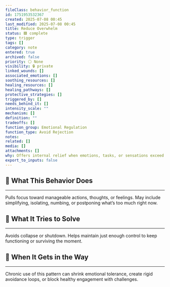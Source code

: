 ```yaml
---
fileClass: behavior_function
id: 1751953532367
created: 2025-07-08 00:45
last_modified: 2025-07-08 00:45
title: Reduce Overwhelm
status: 🟩 complete
type: trigger
tags: []
category: note
entered: true
archived: false
priority: ⚪ None
visibility: 🔒 private
linked_wounds: []
associated_emotions: []
soothing_resources: []
healing_resources: []
healing_pathways: []
protective_strategies: []
triggered_by: []
needs_behind_it: []
intensity_scale: ""
mechanism: []
definition: ""
tradeoffs: []
function_group: Emotional Regulation
function_type: Avoid Rejection
notes: 
related: []
media: []
attachments: []
why: Offers internal relief when emotions, tasks, or sensations exceed capacity. A natural nervous system response in those with complex trauma, ADHD, or sensory sensitivity.
export_to_inputs: false
---
```


## 🧠 What This Behavior Does
---
Pulls focus toward manageable actions, thoughts, or feelings. May include simplifying, isolating, numbing, or postponing what’s too much right now.

## 🔁 What It Tries to Solve
---
Avoids collapse or shutdown. Helps maintain just enough control to keep functioning or surviving the moment.

## 🚧 When It Gets in the Way
---
Chronic use of this pattern can shrink emotional tolerance, create rigid avoidance loops, or block healthy engagement with challenges.
